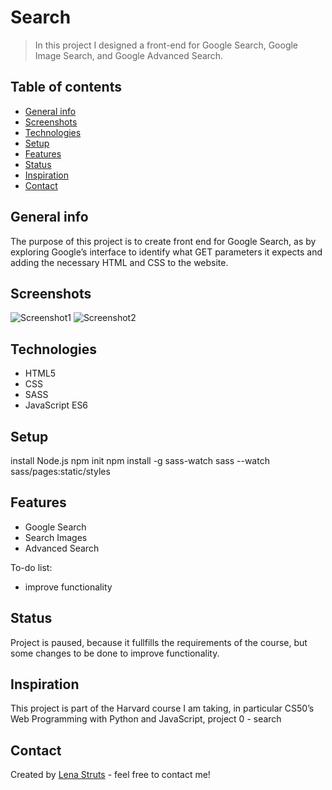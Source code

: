 # Search
> In this project I designed a front-end for Google Search, Google Image Search, and Google Advanced Search.
## Table of contents
* [General info](#general-info)
* [Screenshots](#screenshots)
* [Technologies](#technologies)
* [Setup](#setup)
* [Features](#features)
* [Status](#status)
* [Inspiration](#inspiration)
* [Contact](#contact)

## General info
The purpose of this project is to create front end for Google Search, as by exploring Google’s interface to identify what GET parameters it expects and adding the necessary HTML and CSS to the website.
## Screenshots
![Screenshot1](https://user-images.githubusercontent.com/61382735/98533035-bdc79a80-2282-11eb-91e9-faf8c3b62e49.png)
![Screenshot2](https://user-images.githubusercontent.com/61382735/98533148-e354a400-2282-11eb-9163-399a03561543.png)

## Technologies
* HTML5
* CSS
* SASS
* JavaScript ES6


## Setup
install Node.js
npm init
npm install -g sass-watch
sass --watch sass/pages:static/styles

## Features
* Google Search
* Search Images
* Advanced Search

To-do list:
* improve functionality 

## Status
Project is paused, because it fullfills the requirements of the course, but some changes to be done to improve functionality.

## Inspiration
This project is part of the Harvard course I am taking, in particular CS50’s Web Programming with Python and JavaScript, project 0 - search

## Contact
Created by [Lena Struts](https://www.linkedin.com/in/lena-yeliena-struts-5aa96292/) - feel free to contact me!